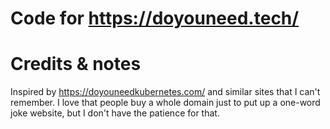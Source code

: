 # Code for https://doyouneed.tech/

# Credits & notes

Inspired by https://doyouneedkubernetes.com/ and similar sites that I can't remember. I love that people buy a whole domain just to put up a one-word joke website, but I don't have the patience for that.
